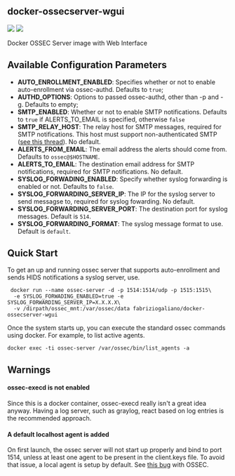 ## docker-ossecserver-wgui
[![](https://images.microbadger.com/badges/version/fabriziogaliano/docker-ossecserver-wgui.svg)](https://microbadger.com/images/fabriziogaliano/docker-ossecserver-wgui "Get your own version badge on microbadger.com") [![](https://images.microbadger.com/badges/image/fabriziogaliano/docker-ossecserver-wgui.svg)](https://microbadger.com/images/fabriziogaliano/docker-ossecserver-wgui "Get your own image badge on microbadger.com")

Docker OSSEC Server image with Web Interface

## Available Configuration Parameters

* __AUTO_ENROLLMENT_ENABLED__: Specifies whether or not to enable auto-enrollment via ossec-authd. Defaults to `true`;
* __AUTHD_OPTIONS__: Options to passed ossec-authd, other than -p and -g. Defaults to empty;
* __SMTP_ENABLED__: Whether or not to enable SMTP notifications. Defaults to `true` if ALERTS_TO_EMAIL is specified, otherwise `false`
* __SMTP_RELAY_HOST__: The relay host for SMTP messages, required for SMTP notifications. This host must support non-authenticated SMTP ([see this thread](https://ossec.uservoice.com/forums/18254-general/suggestions/803659-allow-full-confirguration-of-smtp-service-in-ossec)). No default.
* __ALERTS_FROM_EMAIL__: The email address the alerts should come from. Defaults to `ossec@$HOSTNAME`.
* __ALERTS_TO_EMAIL__: The destination email address for SMTP notifications, required for SMTP notifications. No default.
* __SYSLOG_FORWADING_ENABLED__: Specify whether syslog forwarding is enabled or not. Defaults to `false`.
* __SYSLOG_FORWARDING_SERVER_IP__: The IP for the syslog server to send messagse to, required for syslog fowarding. No default.
* __SYSLOG_FORWARDING_SERVER_PORT__: The destination port for syslog messages. Default is `514`.
* __SYSLOG_FORWARDING_FORMAT__: The syslog message format to use. Default is `default`.

## Quick Start

To get an up and running ossec server that supports auto-enrollment and sends HIDS notifications a syslog server, use.

```
 docker run --name ossec-server -d -p 1514:1514/udp -p 1515:1515\
  -e SYSLOG_FORWADING_ENABLED=true -e SYSLOG_FORWARDING_SERVER_IP=X.X.X.X\
  -v /dirpath/ossec_mnt:/var/ossec/data fabriziogaliano/docker-ossecserver-wgui
```

Once the system starts up, you can execute the standard ossec commands using docker. For example, to list active agents.

```
docker exec -ti ossec-server /var/ossec/bin/list_agents -a
```

## Warnings

#### ossec-execd is not enabled

Since this is a docker container, ossec-execd really isn't a great idea anyway. Having a log server, such as graylog, react based on log entries is the recommended approach.

#### A default localhost agent is added

On first launch, the ossec server will not start up properly and bind to port 1514, unless at least one agent to be present in the client.keys file. To avoid that issue, a local agent is setup by default. See [this bug](https://groups.google.com/forum/#!topic/ossec-list/qeC_h3EZCxQ) with OSSEC.

